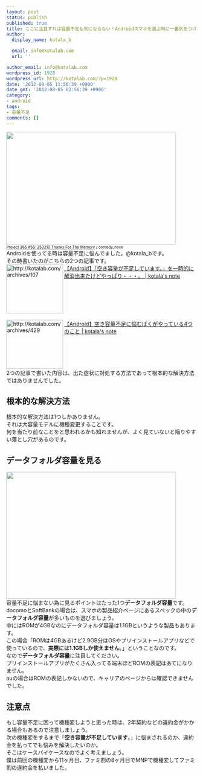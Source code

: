 ```yaml
---
layout: post
status: publish
published: true
title: ここに注目すれば容量不足も気にならない！Androidスマホを選ぶ時に一番気をつけたいポイント！
author:
  display_name: kotala_b

  email: info@kotalab.com
  url: ''

author_email: info@kotalab.com
wordpress_id: 1928
wordpress_url: http://kotalab.com/?p=1928
date: '2012-08-05 11:56:39 +0900'
date_gmt: '2012-08-05 02:56:39 +0900'
category:
- android
tags:
- 容量不足
comments: []
---
```

<p><a href="http://kotalab.com/wp-content/uploads/Android_120805.jpg" target="_blank"><img src="http://kotalab.com/wp-content/uploads/Android_120805.jpg" alt="" title="Android_120805" width="448" height="299" class="alignnone size-full wp-image-1931" /></a><br />
<span style="font-size:10px;"><a href="http://www.flickr.com/photos/comedynose/4388430444/" target="_blank">Project 365 #56: 250210 Thanks For The Memory</a> / comedy_nose</span><br />
Androidを使ってる時は容量不足に悩んでました。@kotala_bです。<br />
その時書いたのがこちらの2つの記事です。<br />
<a href="http://kotalab.com/android-memorycapacity" target="_blank"><img src="http://capture.heartrails.com/150x130?http://kotalab.com/http://kotalab.com/hello-world" alt="http://kotalab.com/archives/107" width="150" height="130" align="left" /></a><a href="http://kotalab.com/android-memorycapacity" target="_blank">【Android】「空き容量が不足しています。」を一時的に解消出来たけどやっぱり・・・。 | kotala's note</a><br style="clear:both;" /><br />
<a href="http://kotalab.com/android-memoryshortage" target="_blank"><img src="http://capture.heartrails.com/150x130?http://kotalab.com/archives/429" alt="http://kotalab.com/archives/429" width="150" height="130" align="left" /></a><a href="http://kotalab.com/android-memoryshortage" target="_blank">【Android】空き容量不足に悩むぼくがやっている4つのこと | kotala's note</a><br style="clear:both;" />2つの記事で書いた内容は、出た症状に対処する方法であって根本的な解決方法ではありませんでした。<br />
<!--more--></p>
<h2>根本的な解決方法</h2>
<p>根本的な解決方法は1つしかありません。<br />
それは大容量モデルに機種変更することです。<br />
何を当たり前なことをと思われるかも知れませんが、よく見ていないと陥りやすい落とし穴があるのです。</p>
<h2>データフォルダ容量を見る</h2>
<p><a href="http://kotalab.com/wp-content/uploads/Android_120805_01.jpg" target="_blank"><img src="http://kotalab.com/wp-content/uploads/Android_120805_01.jpg" alt="" title="Android_120805_01" width="448" height="336" class="alignnone size-full wp-image-1933" /></a><br />
容量不足に悩まない為に見るポイントはたった1つ<strong>データフォルダ容量</strong>です。<br />
docomoとSoftBankの場合は、スマホの製品紹介ページにあるスペックの中の<strong>データフォルダ容量</strong>が多いものを選びましょう。<br />
中にはROMが4GBなのにデータフォルダ容量は1.1GBというような製品もあります。<br />
この場合「ROMは4GBあるけど2.9GB分はOSやプリインストールアプリなどで使っているので、<strong>実際には1.1GBしか使えません</strong>。」ということなのです。<br />
なので<strong>データフォルダ容量</strong>に注目してください。<br />
プリインストールアプリがたくさん入ってる端末ほどROMの表記はあてになりません。<br />
auの場合はROMの表記しかないので、キャリアのページからは確認できませんでした。</p>
<h2>注意点</h2>
<p>もし容量不足に困って機種変しようと思った時は、2年契約などの違約金がかかる場合もあるので注意しましょう。<br />
次の機種変をするまで「<strong>空き容量が不足しています</strong>。」に悩まされるのか、違約金を払ってでも悩みを解決したいのか。<br />
そこはケースバイケースなのでよく考えましょう。<br />
僕は前回の機種変から11ヶ月目、ファミ割の8ヶ月目でMNPで機種変してファミ割の違約金を払いました。</p>
